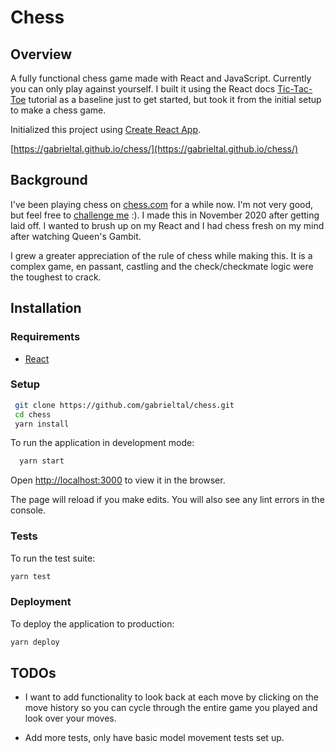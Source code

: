 # Chess

## Overview

A fully functional chess game made with React and JavaScript. Currently you can only play against yourself.
I built it using the React docs [Tic-Tac-Toe](https://reactjs.org/tutorial/tutorial.html) tutorial as a baseline
just to get started, but took it from the initial setup to make a chess game.

Initialized this project using [Create React App](https://github.com/facebook/create-react-app).

[https://gabrieltal.github.io/chess/](https://gabrieltal.github.io/chess/)

## Background

I've been playing chess on [chess.com](https://chess.com) for a while now. I'm not very good, but feel free to [challenge me](https://www.chess.com/member/plant_person) :). I made this in November 2020 after getting laid off. I wanted to brush up on my React and I had chess fresh on my mind after watching Queen's Gambit.

I grew a greater appreciation of the rule of chess while making this. It is a complex game, en passant, castling and the check/checkmate logic were the toughest to crack.


## Installation

### Requirements

- [React](https://reactjs.org)

### Setup

```bash
 git clone https://github.com/gabrieltal/chess.git
 cd chess
 yarn install
```

To run the application in development mode:

```bash
  yarn start
```

Open [http://localhost:3000](http://localhost:3000) to view it in the browser.

The page will reload if you make edits. You will also see any lint errors in the console.

### Tests

To run the test suite:

```bash
yarn test
```

### Deployment

To deploy the application to production:

```bash
yarn deploy
```

## TODOs

* I want to add functionality to look back at each move by clicking on the move history so you can cycle through the entire game you played and look over your moves.

* Add more tests, only have basic model movement tests set up.
